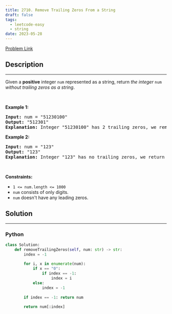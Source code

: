 ```yaml
---
title: 2710. Remove Trailing Zeros From a String
draft: false
tags: 
  - leetcode-easy
  - string
date: 2023-05-28
---
```


[Problem Link](https://leetcode.com/problems/remove-trailing-zeros-from-a-string/)

## Description

---
<p>Given a <strong>positive</strong> integer <code>num</code> represented as a string, return <em>the integer </em><code>num</code><em> without trailing zeros as a string</em>.</p>

<p>&nbsp;</p>
<p><strong class="example">Example 1:</strong></p>

<pre>
<strong>Input:</strong> num = &quot;51230100&quot;
<strong>Output:</strong> &quot;512301&quot;
<strong>Explanation:</strong> Integer &quot;51230100&quot; has 2 trailing zeros, we remove them and return integer &quot;512301&quot;.
</pre>

<p><strong class="example">Example 2:</strong></p>

<pre>
<strong>Input:</strong> num = &quot;123&quot;
<strong>Output:</strong> &quot;123&quot;
<strong>Explanation:</strong> Integer &quot;123&quot; has no trailing zeros, we return integer &quot;123&quot;.
</pre>

<p>&nbsp;</p>
<p><strong>Constraints:</strong></p>

<ul>
	<li><code>1 &lt;= num.length &lt;= 1000</code></li>
	<li><code>num</code> consists&nbsp;of only digits.</li>
	<li><code>num</code> doesn&#39;t&nbsp;have any leading zeros.</li>
</ul>


## Solution

---
### Python
``` py title='remove-trailing-zeros-from-a-string'
class Solution:
    def removeTrailingZeros(self, num: str) -> str:
        index = -1
        
        for i, x in enumerate(num):
            if x == "0":
                if index == -1:
                    index = i
            else:
                index = -1
        
        if index == -1: return num
        
        return num[:index]
```

